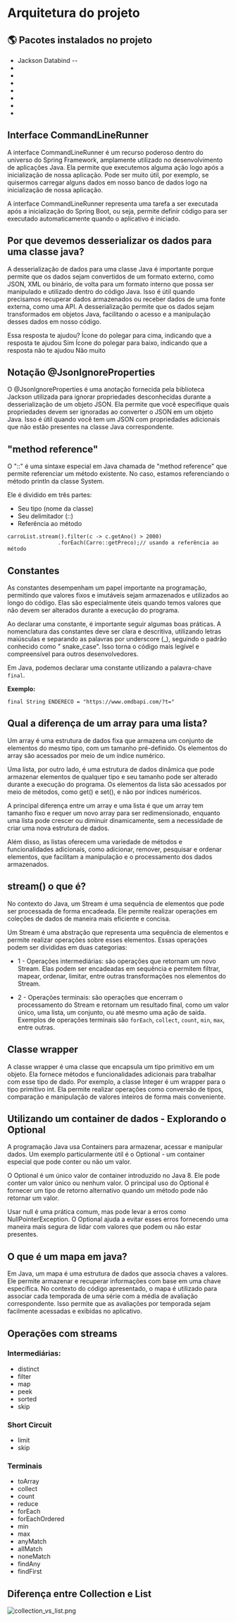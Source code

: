 # Arquitetura do projeto

## :earth_americas: Pacotes instalados no projeto

+ Jackson Databind --
+
+
+
+
+
+
+

## Interface CommandLineRunner

A interface CommandLineRunner é um recurso poderoso dentro do universo do Spring Framework, amplamente utilizado no
desenvolvimento de aplicações Java. Ela permite que executemos alguma ação logo após a inicialização de nossa aplicação.
Pode ser muito útil, por exemplo, se quisermos carregar alguns dados em nosso banco de dados logo na inicialização de
nossa aplicação.

A interface CommandLineRunner representa uma tarefa a ser executada após a inicialização do Spring Boot, ou seja,
permite definir código para ser executado automaticamente quando o aplicativo é iniciado.

## Por que devemos desserializar os dados para uma classe java?

A desserialização de dados para uma classe Java é importante porque permite que os dados sejam convertidos de um formato
externo, como JSON, XML ou binário, de volta para um formato interno que possa ser manipulado e utilizado dentro do
código Java. Isso é útil quando precisamos recuperar dados armazenados ou receber dados de uma fonte externa, como uma
API. A desserialização permite que os dados sejam transformados em objetos Java, facilitando o acesso e a manipulação
desses dados em nosso código.

Essa resposta te ajudou?
Ícone do polegar para cima, indicando que a resposta te ajudou
Sim
Ícone do polegar para baixo, indicando que a resposta não te ajudou
Não muito

## Notação @JsonIgnoreProperties

O @JsonIgnoreProperties é uma anotação fornecida pela biblioteca Jackson utilizada para ignorar propriedades
desconhecidas durante a desserialização de um objeto JSON. Ela permite que você especifique quais propriedades devem ser
ignoradas ao converter o JSON em um objeto Java. Isso é útil quando você tem um JSON com propriedades adicionais que não
estão presentes na classe Java correspondente.

## "method reference"

O "::" é uma sintaxe especial em Java chamada de "method reference" que permite referenciar um método existente. No
caso, estamos referenciando o método println da classe System.

Ele é dividido em três partes:

+ Seu tipo (nome da classe)
+ Seu delimitador (::)
+ Referência ao método

````
carroList.stream().filter(c -> c.getAno() > 2000)
                .forEach(Carro::getPreco);// usando a referência ao método
````

## Constantes

As constantes desempenham um papel importante na programação, permitindo que valores fixos e imutáveis sejam armazenados
e utilizados ao longo do código. Elas são especialmente úteis quando temos valores que não devem ser alterados durante a
execução do programa.

Ao declarar uma constante, é importante seguir algumas boas práticas. A nomenclatura das constantes deve ser clara e
descritiva, utilizando letras maiúsculas e separando as palavras por underscore (_), seguindo o padrão conhecido como "
snake_case". Isso torna o código mais legível e compreensível para outros desenvolvedores.

Em Java, podemos declarar uma constante utilizando a palavra-chave ``final``.

**Exemplo:**

````
final String ENDERECO = "https://www.omdbapi.com/?t="

````

## Qual a diferença de um array para uma lista?

Um array é uma estrutura de dados fixa que armazena um conjunto de elementos do mesmo tipo, com um tamanho pré-definido.
Os elementos do array são acessados por meio de um índice numérico.

Uma lista, por outro lado, é uma estrutura de dados dinâmica que pode armazenar elementos de qualquer tipo e seu tamanho
pode ser alterado durante a execução do programa. Os elementos da lista são acessados por meio de métodos, como get() e
set(), e não por índices numéricos.

A principal diferença entre um array e uma lista é que um array tem tamanho fixo e requer um novo array para ser
redimensionado, enquanto uma lista pode crescer ou diminuir dinamicamente, sem a necessidade de criar uma nova estrutura
de dados.

Além disso, as listas oferecem uma variedade de métodos e funcionalidades adicionais, como adicionar, remover, pesquisar
e ordenar elementos, que facilitam a manipulação e o processamento dos dados armazenados.

## stream() o que é?

No contexto do Java, um Stream é uma sequência de elementos que pode ser processada de forma encadeada. Ele permite
realizar operações em coleções de dados de maneira mais eficiente e concisa.

Um Stream é uma abstração que representa uma sequência de elementos e permite realizar operações sobre esses elementos.
Essas operações podem ser divididas em duas categorias:

+ 1 - Operações intermediárias: são operações que retornam um novo Stream. Elas podem ser encadeadas em sequência e
  permitem
  filtrar, mapear, ordenar, limitar, entre outras transformações nos elementos do Stream.

+ 2 - Operações terminais: são operações que encerram o processamento do Stream e retornam um resultado final, como um
  valor
  único, uma lista, um conjunto, ou até mesmo uma ação de saída. Exemplos de operações terminais
  são ``forEach``, ``collect``,
  ``count``, ``min``, ``max``, entre outras.

## Classe wrapper

A classe wrapper é uma classe que encapsula um tipo primitivo em um objeto. Ela fornece métodos e funcionalidades
adicionais para trabalhar com esse tipo de dado. Por exemplo, a classe Integer é um wrapper para o tipo primitivo int.
Ela permite realizar operações como conversão de tipos, comparação e manipulação de valores inteiros de forma mais
conveniente.

## Utilizando um container de dados - Explorando o Optional

A programação Java usa Containers para armazenar, acessar e manipular dados. Um exemplo particularmente útil é o
Optional - um container especial que pode conter ou não um valor.

O Optional é um único valor de container introduzido no Java 8. Ele pode conter um valor único ou nenhum valor. O
principal uso do Optional é fornecer um tipo de retorno alternativo quando um método pode não retornar um valor.

Usar null é uma prática comum, mas pode levar a erros como NullPointerException. O Optional ajuda a evitar esses erros
fornecendo uma maneira mais segura de lidar com valores que podem ou não estar presentes.

## O que é um mapa em java?

Em Java, um mapa é uma estrutura de dados que associa chaves a valores. Ele permite armazenar e recuperar informações
com base em uma chave específica. No contexto do código apresentado, o mapa é utilizado para associar cada temporada de
uma série com a média de avaliação correspondente. Isso permite que as avaliações por temporada sejam facilmente
acessadas e exibidas no aplicativo.

## Operações com streams

### Intermediárias:

- distinct
- filter
- map
- peek
- sorted
- skip

### Short Circuit

- limit
- skip

### Terminais

- toArray
- collect
- count
- reduce
- forEach
- forEachOrdered
- min
- max
- anyMatch
- allMatch
- noneMatch
- findAny
- findFirst
 
## Diferença entre Collection e List

![collection_vs_list.png](collection_vs_list.png)